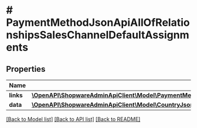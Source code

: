 # # PaymentMethodJsonApiAllOfRelationshipsSalesChannelDefaultAssignments

## Properties

Name | Type | Description | Notes
------------ | ------------- | ------------- | -------------
**links** | [**\OpenAPI\ShopwareAdminApiClient\Model\PaymentMethodJsonApiAllOfRelationshipsSalesChannelDefaultAssignmentsLinks**](PaymentMethodJsonApiAllOfRelationshipsSalesChannelDefaultAssignmentsLinks.md) |  | [optional]
**data** | [**\OpenAPI\ShopwareAdminApiClient\Model\CountryJsonApiAllOfRelationshipsSalesChannelDefaultAssignmentsData[]**](CountryJsonApiAllOfRelationshipsSalesChannelDefaultAssignmentsData.md) |  | [optional]

[[Back to Model list]](../../README.md#models) [[Back to API list]](../../README.md#endpoints) [[Back to README]](../../README.md)
